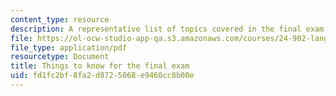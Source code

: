 ```yaml
---
content_type: resource
description: A representative list of topics covered in the final exam of the course.
file: https://ol-ocw-studio-app-qa.s3.amazonaws.com/courses/24-902-language-and-its-structure-ii-syntax-fall-2003/fd1fc2bf8fa2d8725068e9460cc8b00e_exam_guide.pdf
file_type: application/pdf
resourcetype: Document
title: Things to know for the final exam
uid: fd1fc2bf-8fa2-d872-5068-e9460cc8b00e
---
```

